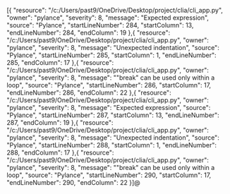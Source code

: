 [{
	"resource": "/c:/Users/past9/OneDrive/Desktop/project/clia/cli_app.py",
	"owner": "pylance",
	"severity": 8,
	"message": "Expected expression",
	"source": "Pylance",
	"startLineNumber": 284,
	"startColumn": 13,
	"endLineNumber": 284,
	"endColumn": 19
},{
	"resource": "/c:/Users/past9/OneDrive/Desktop/project/clia/cli_app.py",
	"owner": "pylance",
	"severity": 8,
	"message": "Unexpected indentation",
	"source": "Pylance",
	"startLineNumber": 285,
	"startColumn": 1,
	"endLineNumber": 285,
	"endColumn": 17
},{
	"resource": "/c:/Users/past9/OneDrive/Desktop/project/clia/cli_app.py",
	"owner": "pylance",
	"severity": 8,
	"message": "\"break\" can be used only within a loop",
	"source": "Pylance",
	"startLineNumber": 286,
	"startColumn": 17,
	"endLineNumber": 286,
	"endColumn": 22
},{
	"resource": "/c:/Users/past9/OneDrive/Desktop/project/clia/cli_app.py",
	"owner": "pylance",
	"severity": 8,
	"message": "Expected expression",
	"source": "Pylance",
	"startLineNumber": 287,
	"startColumn": 13,
	"endLineNumber": 287,
	"endColumn": 19
},{
	"resource": "/c:/Users/past9/OneDrive/Desktop/project/clia/cli_app.py",
	"owner": "pylance",
	"severity": 8,
	"message": "Unexpected indentation",
	"source": "Pylance",
	"startLineNumber": 288,
	"startColumn": 1,
	"endLineNumber": 288,
	"endColumn": 17
},{
	"resource": "/c:/Users/past9/OneDrive/Desktop/project/clia/cli_app.py",
	"owner": "pylance",
	"severity": 8,
	"message": "\"break\" can be used only within a loop",
	"source": "Pylance",
	"startLineNumber": 290,
	"startColumn": 17,
	"endLineNumber": 290,
	"endColumn": 22
}]@